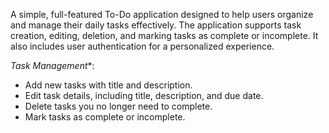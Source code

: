 A simple, full-featured To-Do application designed to help users organize and manage their daily tasks effectively. The application supports task creation, editing, deletion, and marking tasks as complete or incomplete. It also includes user authentication for a personalized experience.

*Task Management**:
  - Add new tasks with title and description.
  - Edit task details, including title, description, and due date.
  - Delete tasks you no longer need to complete.
  - Mark tasks as complete or incomplete.
